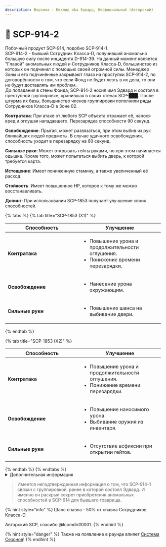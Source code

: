 ```yaml
---
description: Верзила - Евклид aka Эдвард, Неофициальный (Авторский)
---
```


# 💪 SCP-914-2

Побочный продукт SCP-914, подобно SCP-914-1.\
SCP-914-2 - бывший Сотрудник Класса-D, получивший аномально большую силу после инцидента D-914-39. На данный момент является "Главой" аномальных людей и Сотрудников Класса-D, большинство из которых он подчинил с помощью своей огромной силы. Менеджер Зоны и его подчинённые закрывают глаза на проступки SCP-914-2, по договорённости о том, что если Фонд не будет лезть в их дела, то они не будут доставлять им проблем.\
До попадания в стены Фонда, SCP-914-2 носил имя Эдвард и состоял в преступной группировке, хранившая в своих стенах SCP-███. После штурма их базы, большинство членов группировки пополнили ряды Сотрудников Класса-D в Зоне 02.

**Контратака**: При атаке от любого SCP объекта отражает её, нанося вред и оглушая нападавшего. Перезарядка способности 90 секунд.

**Освобождение**: Прыгая, может развязаться, при этом выбив из рук ближайших людей предметы. В случае удачного освобождения, способность уходит в перезарядку на 60 секунд.

**Сильные руки**: Может открывать гейты руками, но при этом начинается одышка. Кроме того, может попытаться выбить дверь, к которой требуется карта.

**Истощение**: Имеет пониженную стамину, а также увеличенный её расход.

**Стойкость**: Имеет повышенное HP, которое к тому же можно восстанавливать.

**Допинг**: При использовании SCP-1853 получает улучшение своих способностей.

{% tabs %}
{% tab title="SCP-1853 (X1)" %}
<table><thead><tr><th width="222">Способность</th><th>Улучшение</th></tr></thead><tbody><tr><td><strong>Контратака</strong></td><td><ul><li>Повышение урона и продолжительности оглушения.</li><li>Понижение времени перезарядки.</li></ul></td></tr><tr><td><strong>Освобождение</strong></td><td><ul><li>Нанесение урона окружающим.</li></ul></td></tr><tr><td><strong>Сильные руки</strong></td><td><ul><li>Повышение шанса на выбивание двери.</li></ul></td></tr></tbody></table>
{% endtab %}

{% tab title="SCP-1853 (X2)" %}
<table><thead><tr><th width="223">Способность</th><th>Улучшение</th></tr></thead><tbody><tr><td><strong>Контратака</strong></td><td><ul><li>Повышение урона и продолжительности оглушения.</li><li>Понижение времени перезарядки.</li></ul></td></tr><tr><td><strong>Освобождение</strong></td><td><ul><li>Повышение наносимого урона.</li><li>Выбивание оружия из инвентаря.</li></ul></td></tr><tr><td><strong>Сильные руки</strong></td><td><ul><li>Отсутствие асфиксии при открытии гейтов.</li></ul></td></tr></tbody></table>
{% endtab %}
{% endtabs %}

<details>

<summary>Дополнительная информация</summary>

* **Класс**: Сотрудник Класса-D
* **Оружие**: Кулаки
* **Уровень доступа**: Определяется силой
* **Броня**: Отсутствует
* **Особое снаряжение**: Отсутствует

</details>

> Имеется неподтвержденная информация о том, что SCP-914-1 связан с группировкой, ранее в которой состоял Эдвард. И именно он раскрыл секрет приобретения аномальных способностей в SCP-914 для бывшего товарища.

{% hint style="info" %}
Шанс спавна - 50% от спавна Сотрудников Класса-D.

Авторский SCP, спасибо @Icomdir#0001.
{% endhint %}

{% hint style="danger" %}
Также на появление в раунде влияет [Система Сезонов](../../server-systems/seasons-system/)!
{% endhint %}
